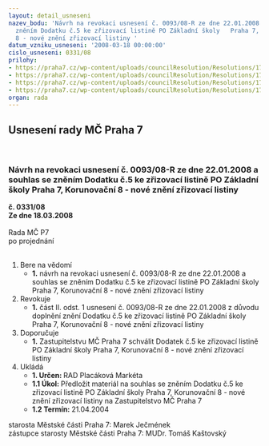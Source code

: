 ```yaml
---
layout: detail_usneseni
nazev_bodu: 'Návrh na revokaci usnesení č. 0093/08-R ze dne 22.01.2008 a souhlas se
  zněním Dodatku č.5 ke zřizovací listině PO Základní školy   Praha 7, Korunovační
  8 - nové znění zřizovací listiny '
datum_vzniku_usneseni: '2008-03-18 00:00:00'
cislo_usneseni: 0331/08
prilohy:
- https://praha7.cz/wp-content/uploads/councilResolution/Resolutions/17442/11-z%c5%a1_korunov._dod5.doc
- https://praha7.cz/wp-content/uploads/councilResolution/Resolutions/17442/11-p%c5%afvodn%c3%ad_dodatek_4.pdf
- https://praha7.cz/wp-content/uploads/councilResolution/Resolutions/17442/11-n%c3%a1vrh_zm%c4%8d_korunova%c4%8dn%c3%ad.doc
- https://praha7.cz/wp-content/uploads/councilResolution/Resolutions/17442/11-usnesenirmc2008012211040073.doc
organ: rada
---
```

<div id="ucUsn_pList" class="usn">
	<span><h2>Usnesení rady MČ Praha 7 </h2>
<br></span><div class="standBody">
<span><h3>Návrh na revokaci usnesení č. 0093/08-R ze dne 22.01.2008 a souhlas se zněním Dodatku č.5 ke zřizovací listině PO Základní školy   Praha 7, Korunovační 8 - nové znění zřizovací listiny </h3></span><div class="center">
		<strong>č. 0331/08</strong><br>
	</div>
<div class="center">
		<strong>Ze dne 18.03.2008</strong><br><br>
	</div>Rada MČ P7<br> po projednání<br><br><ol>
<li>Bere na vědomí<ul><li>
<strong>1.</strong> návrh na revokaci usnesení č. 0093/08-R ze dne 22.01.2008 a souhlas se zněním Dodatku č.5 ke zřizovací listině PO Základní školy   Praha 7, Korunovační 8 - nové znění zřizovací listiny </li></ul>
</li>
<li>Revokuje<ul><li>
<strong>1.</strong> část II. odst. 1 usnesení č. 0093/08-R ze dne 22.01.2008 z důvodu doplnění znění Dodatku č.5 ke zřizovací listině PO Základní školy   Praha 7, Korunovační 8 - nové znění zřizovací listiny</li></ul>
</li>
<li>Doporučuje<ul><li>
<strong>1.</strong> Zastupitelstvu MČ Praha 7 schválit Dodatek č.5 ke zřizovací listině PO Základní školy   Praha 7, Korunovační 8 - nové znění zřizovací listiny            </li></ul>
</li>
<li>Ukládá<ul>
<li>
<strong>1. Určen: </strong>RAD Placáková Markéta</li>
<li>
<strong>1.1 Úkol: </strong>Předložit materiál na souhlas se zněním Dodatku č.5 ke zřizovací listině PO Základní školy   Praha 7, Korunovační 8 - nové znění zřizovací listiny na Zastupitelstvo MČ Praha 7 </li>
<li>
<strong>1.2 Termín: </strong>21.04.2004</li>
</ul>
</li>
</ol>starosta Městské části Praha 7: Marek Ječmének<br>zástupce starosty Městské části Praha 7: MUDr. Tomáš Kaštovský 
</div>
</div>